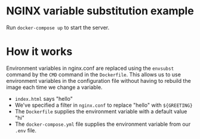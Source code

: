 # NGINX variable substitution example

Run `docker-compose up` to start the server.

# How it works

Environment variables in nginx.conf are replaced using the `envsubst` command by the `CMD` command in the `Dockerfile`. This allows us to use environment variables in the configuration file without having to rebuild the image each time we change a variable.

- `index.html` says "hello"
- We've specified a filter in `nginx.conf` to replace "hello" with `${GREETING}`
- The `Dockerfile` supplies the environment variable with a default value "hi"
- The `docker-compose.yml` file supplies the environment variable from our `.env` file.